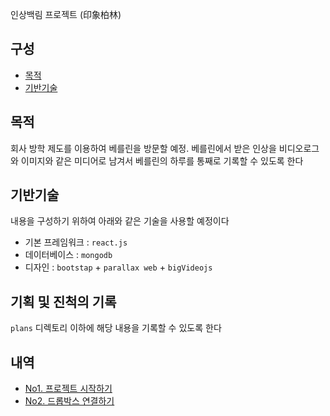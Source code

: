 인상백림 프로젝트 (印象柏林)

## 구성
- [목적](#목적)
- [기반기술](#기반기술)

## 목적
회사 방학 제도를 이용하여 베를린을 방문할 예정. 베를린에서 받은 인상을 비디오로그와 이미지와 같은 미디어로 남겨서 베를린의 하루를 통째로 기록할 수 있도록 한다 

## 기반기술
내용을 구성하기 위하여 아래와 같은 기술을 사용할 예정이다
- 기본 프레임워크 : `react.js`
- 데이터베이스 : `mongodb`
- 디자인 : `bootstap` + `parallax web` + `bigVideojs`

## 기획 및 진척의 기록
`plans` 디렉토리 이하에 해당 내용을 기록할 수 있도록 한다

## 내역
- [No1. 프로젝트 시작하기](https://github.com/juneyoung/BerlinDiary/blob/master/plans/notes/2018_03_14_NO1.md)
- [No2. 드롭박스 연결하기](https://github.com/juneyoung/BerlinDiary/blob/master/plans/notes/2018_05_13_NO2.md)
